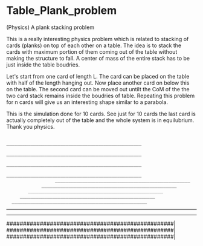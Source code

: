 # Table_Plank_problem
(Physics) A plank stacking problem

This is a really interesting physics problem which is related to stacking of cards (planks) on top of each other on a table.
The idea is to stack the cards with maximum portion of them coming out of the table without making the structure to fall. A center of mass of
the entire stack has to be just inside the table boudries. 

Let's start from one card of length L. The card can be placed on the table with half of the length hanging out. Now place another card on
below this on the table. The second card can be moved out untilt the CoM of the the two card stack remains inside the boudries of table.
Repeating this problem for n cards will give us an interesting shape similar to a parabola.

This is the simulation done for 10 cards. See just for 10 cards the last card is actually completely out of the table and the whole system
is in equilubrium. Thank you physics.




                                                                          __________________________________________________
                                                 __________________________________________________
                                    __________________________________________________
                            __________________________________________________
                      __________________________________________________
                 __________________________________________________
            __________________________________________________
         __________________________________________________
      __________________________________________________
   __________________________________________________
__________________________________________________
##################################################|
##################################################|
##################################################|
